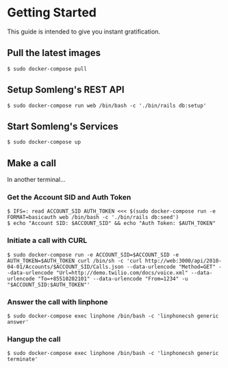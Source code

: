 # Getting Started

This guide is intended to give you instant gratification.

## Pull the latest images

```
$ sudo docker-compose pull
```

## Setup Somleng's REST API

```
$ sudo docker-compose run web /bin/bash -c './bin/rails db:setup'
```

## Start Somleng's Services

```
$ sudo docker-compose up
```

## Make a call

In another terminal...

### Get the Account SID and Auth Token

```
$ IFS=: read ACCOUNT_SID AUTH_TOKEN <<< $(sudo docker-compose run -e FORMAT=basicauth web /bin/bash -c './bin/rails db:seed')
$ echo "Account SID: $ACCOUNT_SID" && echo "Auth Token: $AUTH_TOKEN"
```

### Initiate a call with CURL

```
$ sudo docker-compose run -e ACCOUNT_SID=$ACCOUNT_SID -e AUTH_TOKEN=$AUTH_TOKEN curl /bin/sh -c 'curl http://web:3000/api/2010-04-01/Accounts/$ACCOUNT_SID/Calls.json --data-urlencode "Method=GET" --data-urlencode "Url=http://demo.twilio.com/docs/voice.xml" --data-urlencode "To=+85510202101" --data-urlencode "From=1234" -u "$ACCOUNT_SID:$AUTH_TOKEN"'
```

### Answer the call with linphone

```
$ sudo docker-compose exec linphone /bin/bash -c 'linphonecsh generic answer'
```

### Hangup the call

```
$ sudo docker-compose exec linphone /bin/bash -c 'linphonecsh generic terminate'
```
